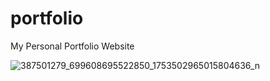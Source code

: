 # portfolio

My Personal Portfolio Website

![387501279_699608695522850_1753502965015804636_n](https://github.com/TheFutureITBenj/portfolio/assets/117925256/a65c9b7a-efeb-4935-afee-d77dad3783b1)
